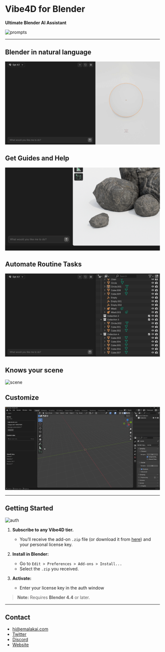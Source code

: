 # Vibe4D for Blender

**Ultimate Blender AI Assistant**

![prompts](docs/media/main.gif)

---

## Blender in natural language
![prompts](docs/media/1.gif)

## Get Guides and Help
![guide](docs/media/2.gif)

## Automate Routine Tasks
![automate](docs/media/3.gif)

## Knows your scene
![scene](docs/media/4.gif)

## Customize
![customize](docs/media/5.gif)

---

## Getting Started
![auth](docs/media/6.gif)

1. **Subscribe to any Vibe4D tier.**
   * You’ll receive the add-on `.zip` file (or download it from [here](dist/vibe4d.zip)) and your personal license key.

2. **Install in Blender:**
   * Go to `Edit > Preferences > Add-ons > Install...`
   * Select the `.zip` you received.

3. **Activate:**
   * Enter your license key in the auth window

> **Note:**
> Requires **Blender 4.4** or later.

---

## Contact

* [hi@emalakai.com](mailto:hi@emalakai.com)
* [Twitter](https://x.com/thevibe4d)
* [Discord](https://discord.gg/dXAN23NwkM)
* [Website](https://vibe4d.com)